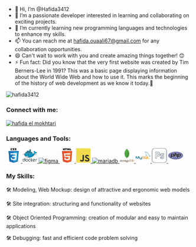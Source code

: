 - 👋 Hi, I’m @Hafida3412
- 👀 I’m  a passionate developer interested in learning and collaborating on exciting projects.
- 🌱 I’m currently learning new programming languages and technologies to enhance my skills. 
- 📫 You can reach me at hafida.ouaali67@gmail.com for any collaboration opportunities.
- 😄 Can't wait to work with you and create amazing things together! 😊
- ⚡ Fun fact: Did you know that the very first website was created by Tim Berners-Lee in 1991?
  This was a basic page displaying information about the World Wide Web and how to use it.
  This marks the beginning of the history of web development as we know it today.🚀






<p align="left"> <img src="https://komarev.com/ghpvc/?username=hafida3412&label=Profile%20views&color=0e75b6&style=flat" alt="hafida3412" /> </p>

<h3 align="left">Connect with me:</h3>
<p align="left">
<a href="https://linkedin.com/in/hafida el mokhtari" target="blank"><img align="center" src="https://raw.githubusercontent.com/rahuldkjain/github-profile-readme-generator/master/src/images/icons/Social/linked-in-alt.svg" alt="hafida el mokhtari" height="30" width="40" /></a>
</p>

<h3 align="left">Languages and Tools:</h3>
<p align="left"> <a href="https://www.w3schools.com/css/" target="_blank" rel="noreferrer"> <img src="https://raw.githubusercontent.com/devicons/devicon/master/icons/css3/css3-original-wordmark.svg" alt="css3" width="40" height="40"/> </a> <a href="https://www.docker.com/" target="_blank" rel="noreferrer"> <img src="https://raw.githubusercontent.com/devicons/devicon/master/icons/docker/docker-original-wordmark.svg" alt="docker" width="40" height="40"/> </a> <a href="https://www.figma.com/" target="_blank" rel="noreferrer"> <img src="https://www.vectorlogo.zone/logos/figma/figma-icon.svg" alt="figma" width="40" height="40"/> </a> <a href="https://www.w3.org/html/" target="_blank" rel="noreferrer"> <img src="https://raw.githubusercontent.com/devicons/devicon/master/icons/html5/html5-original-wordmark.svg" alt="html5" width="40" height="40"/> </a> <a href="https://developer.mozilla.org/en-US/docs/Web/JavaScript" target="_blank" rel="noreferrer"> <img src="https://raw.githubusercontent.com/devicons/devicon/master/icons/javascript/javascript-original.svg" alt="javascript" width="40" height="40"/> </a> <a href="https://mariadb.org/" target="_blank" rel="noreferrer"> <img src="https://www.vectorlogo.zone/logos/mariadb/mariadb-icon.svg" alt="mariadb" width="40" height="40"/> </a> <a href="https://www.mongodb.com/" target="_blank" rel="noreferrer"> <img src="https://raw.githubusercontent.com/devicons/devicon/master/icons/mongodb/mongodb-original-wordmark.svg" alt="mongodb" width="40" height="40"/> </a> <a href="https://www.mysql.com/" target="_blank" rel="noreferrer"> <img src="https://raw.githubusercontent.com/devicons/devicon/master/icons/mysql/mysql-original-wordmark.svg" alt="mysql" width="40" height="40"/> </a> <a href="https://www.photoshop.com/en" target="_blank" rel="noreferrer"> <img src="https://raw.githubusercontent.com/devicons/devicon/master/icons/photoshop/photoshop-line.svg" alt="photoshop" width="40" height="40"/> </a> <a href="https://www.php.net" target="_blank" rel="noreferrer"> <img src="https://raw.githubusercontent.com/devicons/devicon/master/icons/php/php-original.svg" alt="php" width="40" height="40"/> </a> 
  
<h3 align="left">My Skills:</h3>

🛠️ Modeling, Web Mockup: design of attractive and ergonomic web models

🛠️ Site integration: structuring and functionality of websites

🛠️ Object Oriented Programming: creation of modular and easy to maintain applications

🛠️ Debugging: fast and efficient code problem solving
